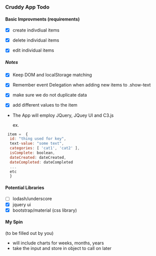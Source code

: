 ### Cruddy App Todo

#### Basic Improvments (requirements)

- [x] create indivdiual items
- [x] delete individual items
- [x] edit individual items


##### Notes
- [x] Keep DOM and localStorage matching 
- [x] Remember event Delegation when adding new items to .show-text
- [x] make sure we do not duplicate data
- [x] add different values to the item


- The App will employ JQuery, JQuey UI and C3.js

  ex.
```javascript
 item =  {
  id: "thing used for key",
  text-value: "some text",
  categories: [ 'cat1', 'cat2' ],
  isComplete: boolean,
  dateCreated: dateCreated,
  dateCompleted: dateCompleted
  ...
  etc
  }
```

#### Potential Libraries
- [ ] lodash/underscore
- [x] jquery ui
- [x] bootstrap/material (css library)

#### My Spin
(to be filled out by you)
- will include charts for weeks, months, years
- take the input and store in object to call on later
